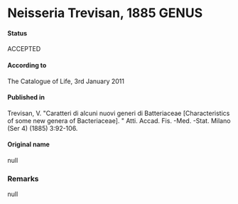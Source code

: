 # Neisseria Trevisan, 1885 GENUS

#### Status
ACCEPTED

#### According to
The Catalogue of Life, 3rd January 2011

#### Published in
Trevisan, V. "Caratteri di alcuni nuovi generi di Batteriaceae [Characteristics of some new genera of Bacteriaceae]. " Atti. Accad. Fis. -Med. -Stat. Milano (Ser 4) (1885) 3:92-106.

#### Original name
null

### Remarks
null